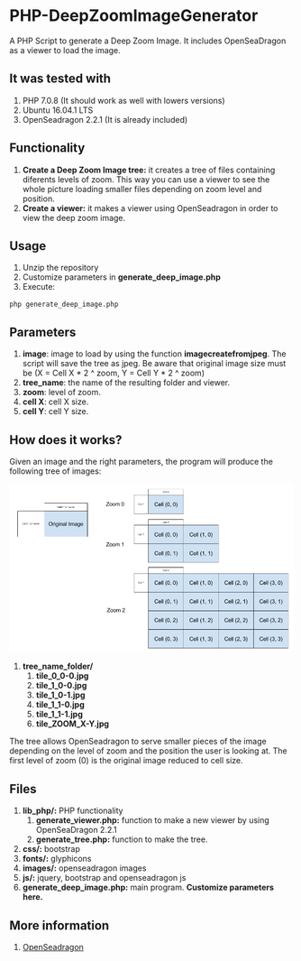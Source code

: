 # PHP-DeepZoomImageGenerator
A PHP Script to generate a Deep Zoom Image. It includes OpenSeaDragon as a viewer to load the image.

## It was tested with

1. PHP 7.0.8 (It should work as well with lowers versions)
2. Ubuntu 16.04.1 LTS
3. OpenSeadragon 2.2.1 (It is already included)

## Functionality

1. **Create a Deep Zoom Image tree:** it creates a tree of files containing diferents levels of zoom. This way you can use a viewer to see the whole picture loading smaller files depending on zoom level and position.
2. **Create a viewer:** it makes a viewer using OpenSeadragon in order to view the deep zoom image.

## Usage

1. Unzip the repository
2. Customize parameters in **generate_deep_image.php**
3. Execute:

```
php generate_deep_image.php
```

## Parameters

1. **image**: image to load by using the function **imagecreatefromjpeg**. The script will save the tree as jpeg. Be aware that original image size must be (X = Cell X * 2 ^ zoom, Y = Cell Y * 2 ^ zoom)
2. **tree_name**: the name of the resulting folder and viewer.
3. **zoom**: level of zoom.
4. **cell X**: cell X size.
5. **cell Y**: cell Y size.

## How does it works?

Given an image and the right parameters, the program will produce the following tree of images:

![Image Tree](https://github.com/Elolawyn/PHP-DeepZoomImageGenerator/blob/master/doc/tree.png)

1. **tree_name_folder/**
    1. **tile_0_0-0.jpg**
    2. **tile_1_0-0.jpg**
    3. **tile_1_0-1.jpg**
    4. **tile_1_1-0.jpg**
    5. **tile_1_1-1.jpg**
    6. **tile_ZOOM_X-Y.jpg**

The tree allows OpenSeadragon to serve smaller pieces of the image depending on the level of zoom and the position the user is looking at. The first level of zoom (0) is the original image reduced to cell size.

## Files

1. **lib_php/:** PHP functionality
    1. **generate_viewer.php:** function to make a new viewer by using OpenSeaDragon 2.2.1
    2. **generate_tree.php:** function to make the tree.
2. **css/:** bootstrap
3. **fonts/:** glyphicons
4. **images/:** openseadragon images
5. **js/:** jquery, bootstrap and openseadragon js
6. **generate_deep_image.php:** main program. **Customize parameters here.**

## More information

1. [OpenSeadragon](https://openseadragon.github.io/)
